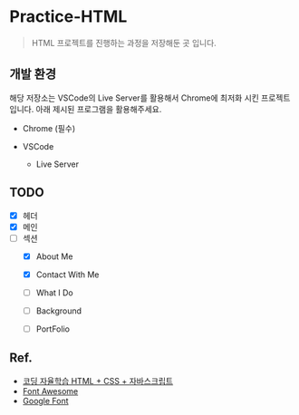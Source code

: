# Practice-HTML

> HTML 프로젝트를 진행하는 과정을 저장해둔 곳 입니다.

## 개발 환경

해당 저장소는 VSCode의 Live Server를 활용해서 Chrome에 최저화 시킨 프로젝트 입니다. 아래 제시된 프로그램을 활용해주세요.

- Chrome (필수)

- VSCode
  - Live Server

## TODO

- [x] 헤더
- [x] 메인
- [ ] 섹션
  - [x] About Me
  - [x] Contact With Me
  - [ ] What I Do
  - [ ] Background
  - [ ] PortFolio


## Ref.

- [코딩 자율학습 HTML + CSS + 자바스크립트](https://play.google.com/store/books/details/%EA%B9%80%EA%B8%B0%EC%88%98_%EC%BD%94%EB%94%A9_%EC%9E%90%EC%9C%A8%ED%95%99%EC%8A%B5_HTML_CSS_%EC%9E%90%EB%B0%94%EC%8A%A4%ED%81%AC%EB%A6%BD%ED%8A%B8?id=ay9sEAAAQBAJ)
- [Font Awesome](https://fontawesome.com/)
- [Google Font](https://fonts.google.com/)
